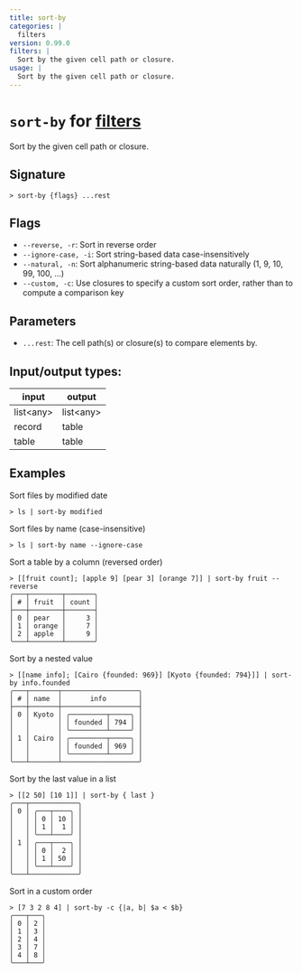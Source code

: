 ```yaml
---
title: sort-by
categories: |
  filters
version: 0.99.0
filters: |
  Sort by the given cell path or closure.
usage: |
  Sort by the given cell path or closure.
---
```

<!-- This file is automatically generated. Please edit the command in https://github.com/nushell/nushell instead. -->

# `sort-by` for [filters](/commands/categories/filters.md)

<div class='command-title'>Sort by the given cell path or closure.</div>

## Signature

```> sort-by {flags} ...rest```

## Flags

 -  `--reverse, -r`: Sort in reverse order
 -  `--ignore-case, -i`: Sort string-based data case-insensitively
 -  `--natural, -n`: Sort alphanumeric string-based data naturally (1, 9, 10, 99, 100, ...)
 -  `--custom, -c`: Use closures to specify a custom sort order, rather than to compute a comparison key

## Parameters

 -  `...rest`: The cell path(s) or closure(s) to compare elements by.


## Input/output types:

| input     | output    |
| --------- | --------- |
| list\<any\> | list\<any\> |
| record    | table     |
| table     | table     |
## Examples

Sort files by modified date
```nu
> ls | sort-by modified

```

Sort files by name (case-insensitive)
```nu
> ls | sort-by name --ignore-case

```

Sort a table by a column (reversed order)
```nu
> [[fruit count]; [apple 9] [pear 3] [orange 7]] | sort-by fruit --reverse
╭───┬────────┬───────╮
│ # │ fruit  │ count │
├───┼────────┼───────┤
│ 0 │ pear   │     3 │
│ 1 │ orange │     7 │
│ 2 │ apple  │     9 │
╰───┴────────┴───────╯

```

Sort by a nested value
```nu
> [[name info]; [Cairo {founded: 969}] [Kyoto {founded: 794}]] | sort-by info.founded
╭───┬───────┬───────────────────╮
│ # │ name  │       info        │
├───┼───────┼───────────────────┤
│ 0 │ Kyoto │ ╭─────────┬─────╮ │
│   │       │ │ founded │ 794 │ │
│   │       │ ╰─────────┴─────╯ │
│ 1 │ Cairo │ ╭─────────┬─────╮ │
│   │       │ │ founded │ 969 │ │
│   │       │ ╰─────────┴─────╯ │
╰───┴───────┴───────────────────╯

```

Sort by the last value in a list
```nu
> [[2 50] [10 1]] | sort-by { last }
╭───┬────────────╮
│ 0 │ ╭───┬────╮ │
│   │ │ 0 │ 10 │ │
│   │ │ 1 │  1 │ │
│   │ ╰───┴────╯ │
│ 1 │ ╭───┬────╮ │
│   │ │ 0 │  2 │ │
│   │ │ 1 │ 50 │ │
│   │ ╰───┴────╯ │
╰───┴────────────╯

```

Sort in a custom order
```nu
> [7 3 2 8 4] | sort-by -c {|a, b| $a < $b}
╭───┬───╮
│ 0 │ 2 │
│ 1 │ 3 │
│ 2 │ 4 │
│ 3 │ 7 │
│ 4 │ 8 │
╰───┴───╯

```

